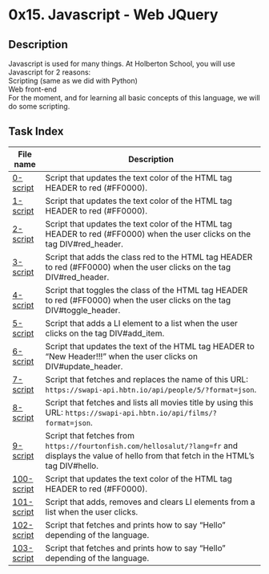 # 0x15. Javascript - Web JQuery

## Description

Javascript is used for many things. At Holberton School, you will use Javascript for 2 reasons:<br>
    Scripting (same as we did with Python)<br>
    Web front-end<br>
For the moment, and for learning all basic concepts of this language, we will do some scripting.

## Task Index
|File name              |Description                         |
|-----------------------|------------------------------------|
|[0-script](0-script.js)|Script that updates the text color of the HTML tag HEADER to red (#FF0000).|
|[1-script](1-script.js)|Script that updates the text color of the HTML tag HEADER to red (#FF0000).|
|[2-script](2-script.js)|Script that updates the text color of the HTML tag HEADER to red (#FF0000) when the user clicks on the tag DIV#red_header.|
|[3-script](3-script.js)|Script that adds the class red to the HTML tag HEADER to red (#FF0000) when the user clicks on the tag DIV#red_header.|
|[4-script](4-script.js)|Script that toggles the class of the HTML tag HEADER to red (#FF0000) when the user clicks on the tag DIV#toggle_header.|
|[5-script](5-script.js)|Script that adds a LI element to a list when the user clicks on the tag DIV#add_item.|
|[6-script](6-script.js)|Script that updates the text of the HTML tag HEADER to “New Header!!!” when the user clicks on DIV#update_header.|
|[7-script](7-script.js)|Script that fetches and replaces the name of this URL: `https://swapi-api.hbtn.io/api/people/5/?format=json`.|
|[8-script](8-script.js)|Script that fetches and lists all movies title by using this URL: `https://swapi-api.hbtn.io/api/films/?format=json`.|
|[9-script](9-script.js)|Script that fetches from `https://fourtonfish.com/hellosalut/?lang=fr` and displays the value of hello from that fetch in the HTML’s tag DIV#hello.|
|[100-script](100-script.js)|Script that updates the text color of the HTML tag HEADER to red (#FF0000).|
|[101-script](101-script.js)|Script that adds, removes and clears LI elements from a list when the user clicks.|
|[102-script](102-script.js)|Script that fetches and prints how to say “Hello” depending of the language.|
|[103-script](103-script.js)|Script that fetches and prints how to say “Hello” depending of the language.|